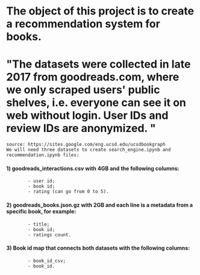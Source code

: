 # The object of this project is to create a recommendation system for books.
# "The datasets were collected in late 2017 from goodreads.com, where we only scraped users' public shelves, i.e. everyone can see it on web without login. User IDs and review IDs are anonymized. "
    source: https://sites.google.com/eng.ucsd.edu/ucsdbookgraph
    We will need three datasets to create search_engine.ipynb and recommendation.ipynb files:
#### 1) goodreads_interactions.csv with 4GB and the following columns:
            - user id;
            - book id;
            - rating (can go from 0 to 5).
#### 2) goodreads_books.json.gz with 2GB and each line is a metadata from a specific book, for example:
            - title;
            - book id;
            - ratings count.
#### 3) Book id map that connects both datasets with the following columns:
            - book_id_csv;
            - book_id.
